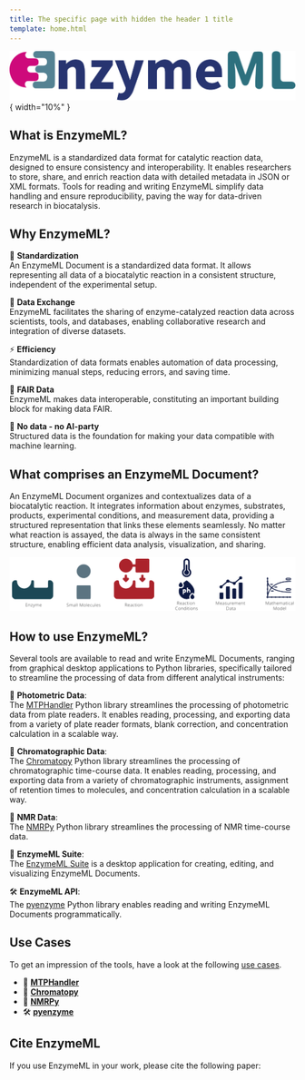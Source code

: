 ```yaml
---
title: The specific page with hidden the header 1 title 
template: home.html
---
```


![EnzymeML Logo](img/enzymeml.svg){ width="10%" }

## What is EnzymeML?

EnzymeML is a standardized data format for catalytic reaction data, designed to ensure consistency and interoperability. It enables researchers to store, share, and enrich reaction data with detailed metadata in JSON or XML formats. Tools for reading and writing EnzymeML simplify data handling and ensure reproducibility, paving the way for data-driven research in biocatalysis.


## Why EnzymeML?

🧩 **Standardization**  
  An EnzymeML Document is a standardized data format. It allows representing all data of a biocatalytic reaction in a consistent structure, independent of the experimental setup.

🔄 **Data Exchange**  
  EnzymeML facilitates the sharing of enzyme-catalyzed reaction data across scientists, tools, and databases, enabling collaborative research and integration of diverse datasets.

⚡ **Efficiency**  
  Standardization of data formats enables automation of data processing, minimizing manual steps, reducing errors, and saving time.

🌟 **FAIR Data**  
  EnzymeML makes data interoperable, constituting an important building block for making data FAIR.

🤖 **No data - no AI-party**  
  Structured data is the foundation for making your data compatible with machine learning.


## What comprises an EnzymeML Document?

An EnzymeML Document organizes and contextualizes data of a biocatalytic reaction. It integrates information about enzymes, substrates, products, experimental conditions, and measurement data, providing a structured representation that links these elements seamlessly. No matter what reaction is assayed, the data is always in the same consistent structure, enabling efficient data analysis, visualization, and sharing.

![EnzymeML Document Structure](img/enzymeml_parts.png)

## How to use EnzymeML?

Several tools are available to read and write EnzymeML Documents, ranging from graphical desktop applications to Python libraries, specifically tailored to streamline the processing of data from different analytical instruments:

🔬 **Photometric Data**:  
  The [MTPHandler](https://github.com/fairchemistry/MTPHandler) Python library streamlines the processing of photometric data from plate readers. It enables reading, processing, and exporting data from a variety of plate reader formats, blank correction, and concentration calculation in a scalable way.

🌈 **Chromatographic Data**:  
  The [Chromatopy](https://github.com/fairchemistry/Chromatopy) Python library streamlines the processing of chromatographic time-course data. It enables reading, processing, and exporting data from a variety of chromatographic instruments, assignment of retention times to molecules, and concentration calculation in a scalable way.

🧲 **NMR Data**:  
  The [NMRPy](https://github.com/fairchemistry/NMRPy) Python library streamlines the processing of NMR time-course data.

📔 **EnzymeML Suite**:  
  The [EnzymeML Suite](https://github.com/fairchemistry/EnzymeML-Suite) is a desktop application for creating, editing, and visualizing EnzymeML Documents.

🛠️ **EnzymeML API**:  
  The [pyenzyme](https://pyenzyme.readthedocs.io/en/latest/index.html#) Python library enables reading and writing EnzymeML Documents programmatically.

## Use Cases

To get an impression of the tools, have a look at the following [use cases](use_cases.md).

<div class="grid cards" markdown>

- 🔬 **[MTPHandler](https://github.com/fairchemistry/MTPHandler)**
- 🌈 **[Chromatopy](https://github.com/fairchemistry/Chromatopy)**
- 🧲 **[NMRPy](https://github.com/fairchemistry/NMRPy)**
- 🛠️ **[pyenzyme](https://pyenzyme.readthedocs.io/en/latest/index.html#)**

</div>

## Cite EnzymeML

If you use EnzymeML in your work, please cite the following paper:

